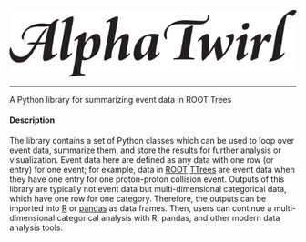 
![AlphaTwirl](images/AlphaTwirl.png?raw=true)

---

A Python library for summarizing event data in ROOT Trees

#### Description
The library contains a set of Python classes which can be used to loop over event data, summarize them, and store the results for further analysis or visualization. Event data here are defined as any data with one row (or entry) for one event; for example, data in [ROOT](https://root.cern.ch/) [TTrees](https://root.cern.ch/doc/master/classTTree.html) are event data when they have one entry for one proton-proton collision event. Outputs of this library are typically not event data but multi-dimensional categorical data, which have one row for one category. Therefore, the outputs can be imported into [R](https://www.r-project.org/) or [pandas](http://pandas.pydata.org/) as data frames. Then, users can continue a multi-dimensional categorical analysis with R, pandas, and other modern data analysis tools.
